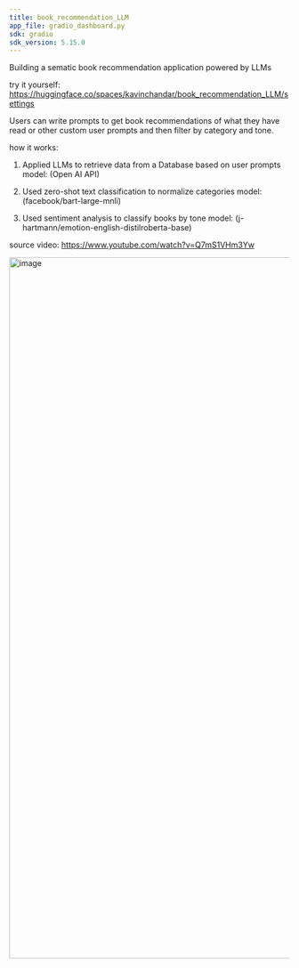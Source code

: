 ```yaml
---
title: book_recommendation_LLM
app_file: gradio_dashboard.py
sdk: gradio
sdk_version: 5.15.0
---
```


Building a sematic book recommendation application powered by LLMs

try it yourself: https://huggingface.co/spaces/kavinchandar/book_recommendation_LLM/settings


Users can write prompts to get book recommendations of what they have read or other custom user prompts and then filter by category and tone.

how it works:

1. Applied LLMs to retrieve data from a Database based on user prompts model: (Open AI API)

2. Used zero-shot text classification to normalize categories model: (facebook/bart-large-mnli)

3. Used sentiment analysis to classify books by tone model: (j-hartmann/emotion-english-distilroberta-base)


source video: https://www.youtube.com/watch?v=Q7mS1VHm3Yw


<img width="1261" alt="image" src="https://github.com/user-attachments/assets/3b22c49d-9beb-4525-8b34-d93cbbf18e44" />

